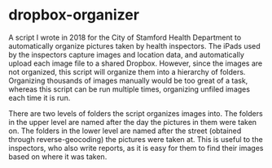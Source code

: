 # dropbox-organizer

A script I wrote in 2018 for the City of Stamford Health Department to automatically organize pictures taken by health inspectors. The iPads used by the inspectors capture images and location data, and automatically upload each image file to a shared Dropbox. However, since the images are not organized, this script will organize them into a hierarchy of folders. Organizing thousands of images manually would be too great of a task, whereas this script can be run multiple times, organizing unfiled images each time it is run. 

There are two levels of folders the script organizes images into. The folders in the upper level are named after the day the pictures in them were taken on. The folders in the lower level are named after the street (obtained through reverse-geocoding) the pictures were taken at. This is useful to the inspectors, who also write reports, as it is easy for them to find their images based on where it was taken. 
